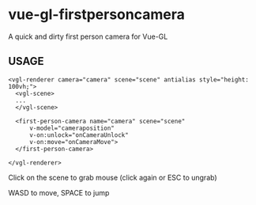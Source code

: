 # vue-gl-firstpersoncamera
A quick and dirty first person camera for Vue-GL

## USAGE

```
<vgl-renderer camera="camera" scene="scene" antialias style="height: 100vh;">
  <vgl-scene>
  ...
  </vgl-scene>

  <first-person-camera name="camera" scene="scene"
      v-model="cameraposition"
      v-on:unlock="onCameraUnlock"
      v-on:move="onCameraMove">
  </first-person-camera>

</vgl-renderer>
```

Click on the scene to grab mouse (click again or ESC to ungrab)

WASD to move, SPACE to jump
